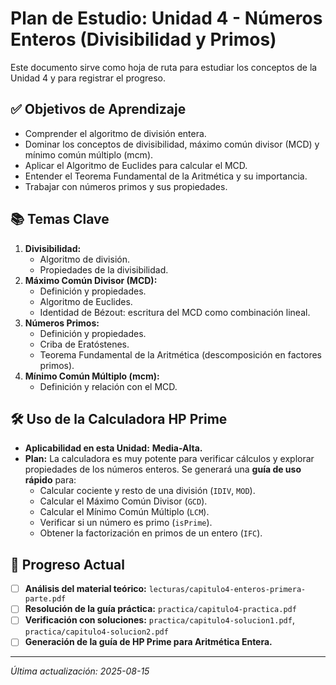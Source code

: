 # Plan de Estudio: Unidad 4 - Números Enteros (Divisibilidad y Primos)

Este documento sirve como hoja de ruta para estudiar los conceptos de la Unidad 4 y para registrar el progreso.

## ✅ Objetivos de Aprendizaje

- Comprender el algoritmo de división entera.
- Dominar los conceptos de divisibilidad, máximo común divisor (MCD) y mínimo común múltiplo (mcm).
- Aplicar el Algoritmo de Euclides para calcular el MCD.
- Entender el Teorema Fundamental de la Aritmética y su importancia.
- Trabajar con números primos y sus propiedades.

## 📚 Temas Clave

1.  **Divisibilidad:**
    -   Algoritmo de división.
    -   Propiedades de la divisibilidad.
2.  **Máximo Común Divisor (MCD):**
    -   Definición y propiedades.
    -   Algoritmo de Euclides.
    -   Identidad de Bézout: escritura del MCD como combinación lineal.
3.  **Números Primos:**
    -   Definición y propiedades.
    -   Criba de Eratóstenes.
    -   Teorema Fundamental de la Aritmética (descomposición en factores primos).
4.  **Mínimo Común Múltiplo (mcm):**
    -   Definición y relación con el MCD.

## 🛠️ Uso de la Calculadora HP Prime

-   **Aplicabilidad en esta Unidad:** **Media-Alta.**
-   **Plan:** La calculadora es muy potente para verificar cálculos y explorar propiedades de los números enteros. Se generará una **guía de uso rápido** para:
    -   Calcular cociente y resto de una división (`IDIV`, `MOD`).
    -   Calcular el Máximo Común Divisor (`GCD`).
    -   Calcular el Mínimo Común Múltiplo (`LCM`).
    -   Verificar si un número es primo (`isPrime`).
    -   Obtener la factorización en primos de un entero (`IFC`).

## 📝 Progreso Actual

-   [ ] **Análisis del material teórico:** `lecturas/capitulo4-enteros-primera-parte.pdf`
-   [ ] **Resolución de la guía práctica:** `practica/capitulo4-practica.pdf`
-   [ ] **Verificación con soluciones:** `practica/capitulo4-solucion1.pdf`, `practica/capitulo4-solucion2.pdf`
-   [ ] **Generación de la guía de HP Prime para Aritmética Entera.**

---
*Última actualización: 2025-08-15*
